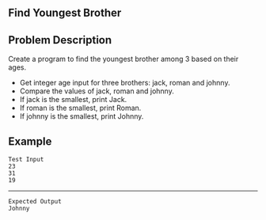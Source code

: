 Find Youngest Brother
-
Problem Description
-

Create a program to find the youngest brother among 3 based on their ages.

- Get integer age input for three brothers: jack, roman and johnny.
- Compare the values of jack, roman and johnny.
- If jack is the smallest, print Jack.
- If roman is the smallest, print Roman.
- If johnny is the smallest, print Johnny.

Example
-
    Test Input
    23
    31
    19
------
    Expected Output
    Johnny